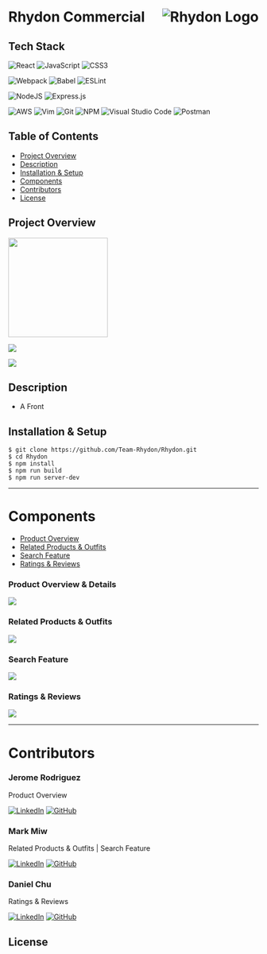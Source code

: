 # Rhydon Commercial <img align="right" src="https://github.com/Team-Rhydon/Rhydon/blob/main/client/src/assets/logos/rhydon-logos_30.jpeg?raw=true" alt="Rhydon Logo"/>


## Tech Stack
![React](https://img.shields.io/badge/react-%2320232a.svg?style=for-the-badge&logo=react&logoColor=%2361DAFB) 
![JavaScript](https://img.shields.io/badge/JavaScript-323330?style=for-the-badge&logo=javascript&logoColor=F7DF1E) 
![CSS3](https://img.shields.io/badge/css3-%231572B6.svg?style=for-the-badge&logo=css3&logoColor=white)

![Webpack](https://img.shields.io/badge/webpack-%238DD6F9.svg?style=for-the-badge&logo=webpack&logoColor=black) 
![Babel](https://img.shields.io/badge/Babel-F9DC3e?style=for-the-badge&logo=babel&logoColor=black) 
![ESLint](https://img.shields.io/badge/ESLint-4B3263?style=for-the-badge&logo=eslint&logoColor=white)

![NodeJS](https://img.shields.io/badge/node.js-6DA55F?style=for-the-badge&logo=node.js&logoColor=white)
![Express.js](https://img.shields.io/badge/Express.js-000000?style=for-the-badge&logo=express&logoColor=white)

![AWS](https://img.shields.io/badge/AWS-%23FF9900.svg?style=for-the-badge&logo=amazon-aws&logoColor=white) 
![Vim](https://img.shields.io/badge/VIM-%2311AB00.svg?style=for-the-badge&logo=vim&logoColor=white) 
![Git](https://img.shields.io/badge/git-%23F05033.svg?style=for-the-badge&logo=git&logoColor=white) 
![NPM](https://img.shields.io/badge/NPM-%23000000.svg?style=for-the-badge&logo=npm&logoColor=white) 
![Visual Studio Code](https://img.shields.io/badge/Visual_Studio_Code-0078D4?style=for-the-badge&logo=visual%20studio%20code&logoColor=white)
![Postman](https://img.shields.io/badge/Postman-FF6C37?style=for-the-badge&logo=Postman&logoColor=white)


## Table of Contents
- [Project Overview](#project-overview)
- [Description](#description)
- [Installation & Setup](#installation--setup)
- [Components](#components)
- [Contributors](#contributors)
- [License](#license)

## Project Overview
<img src="https://imgur.com/a/T4PZ5FY.gif" width="200px" height='200px'>

![](https://imgur.com/a/WmIyFAg.jpg)

<img src="https://imgur.com/IEuEiL2.jpg" />

## Description
- A Front

## Installation & Setup
```
$ git clone https://github.com/Team-Rhydon/Rhydon.git
$ cd Rhydon
$ npm install
$ npm run build
$ npm run server-dev
```
* * *

# Components
- [Product Overview](#product-overview)
- [Related Products & Outfits](#related-products--outfits)
- [Search Feature](#search-feature)
- [Ratings & Reviews](#ratings--reviews)

### Product Overview & Details
![](http://imgur.com/lzAKyC0.jpg)

### Related Products & Outfits

![](https://imgur.com/VhuGcTr.jpg)

### Search Feature
![](https://imgur.com/IEuEiL2.jpg)

### Ratings & Reviews
![](https://imgur.com/Xq4e2WE.jpg)



***

# Contributors

### Jerome Rodriguez
Product Overview

[![LinkedIn](https://img.shields.io/badge/linkedin-%230077B5.svg?style=for-the-badge&logo=linkedin&logoColor=white)](https://www.linkedin.com/in/jeromemtrodriguez/) 
[![GitHub](https://img.shields.io/badge/github-%23121011.svg?style=for-the-badge&logo=github&logoColor=white)](https://github.com/JeromeMTR)

### Mark Miw
Related Products & Outfits | Search Feature

[![LinkedIn](https://img.shields.io/badge/linkedin-%230077B5.svg?style=for-the-badge&logo=linkedin&logoColor=white)](https://www.linkedin.com/in/mark-miw)
[![GitHub](https://img.shields.io/badge/github-%23121011.svg?style=for-the-badge&logo=github&logoColor=white)](https://github.com/markmiw)


### Daniel Chu
Ratings & Reviews

[![LinkedIn](https://img.shields.io/badge/linkedin-%230077B5.svg?style=for-the-badge&logo=linkedin&logoColor=white)](https://www.linkedin.com/in/chuda/)
[![GitHub](https://img.shields.io/badge/github-%23121011.svg?style=for-the-badge&logo=github&logoColor=white)](https://github.com/crypto-bender)

## License
